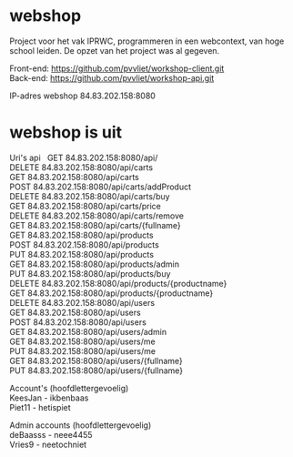 # webshop

Project voor het vak IPRWC, programmeren in een webcontext, van hoge school leiden.
De opzet van het project was al gegeven.

Front-end: https://github.com/pvvliet/workshop-client.git  
Back-end: https://github.com/pvvliet/workshop-api.git

IP-adres webshop 84.83.202.158:8080  
# webshop is uit

Uri's api  
    GET     84.83.202.158:8080/api/     
    DELETE  84.83.202.158:8080/api/carts  
    GET     84.83.202.158:8080/api/carts  
    POST    84.83.202.158:8080/api/carts/addProduct  
    DELETE  84.83.202.158:8080/api/carts/buy  
    GET     84.83.202.158:8080/api/carts/price  
    DELETE  84.83.202.158:8080/api/carts/remove  
    GET     84.83.202.158:8080/api/carts/{fullname}  
    GET     84.83.202.158:8080/api/products  
    POST    84.83.202.158:8080/api/products  
    PUT     84.83.202.158:8080/api/products  
    GET     84.83.202.158:8080/api/products/admin  
    PUT     84.83.202.158:8080/api/products/buy  
    DELETE  84.83.202.158:8080/api/products/{productname}  
    GET     84.83.202.158:8080/api/products/{productname}  
    DELETE  84.83.202.158:8080/api/users  
    GET     84.83.202.158:8080/api/users  
    POST    84.83.202.158:8080/api/users  
    GET     84.83.202.158:8080/api/users/admin  
    GET     84.83.202.158:8080/api/users/me  
    PUT     84.83.202.158:8080/api/users/me  
    GET     84.83.202.158:8080/api/users/{fullname}  
    PUT     84.83.202.158:8080/api/users/{fullname}   

Account's (hoofdlettergevoelig)  
KeesJan - ikbenbaas    
Piet11 - hetispiet  
   
Admin accounts (hoofdlettergevoelig)  
deBaasss - neee4455  
Vries9 - neetochniet  
